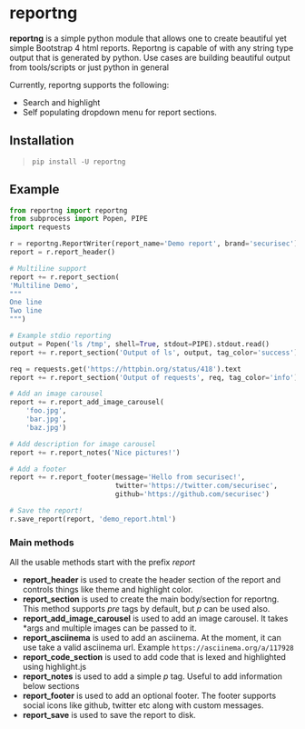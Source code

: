 # reportng
**reportng** is a simple python module that allows one to create beautiful yet simple Bootstrap 4 html reports. Reportng is capable of with any string type output that is generated by python. Use cases are building beautiful output from tools/scripts or just python in general

Currently, reportng supports the following:

- Search and highlight
- Self populating dropdown menu for report sections.

## Installation
> `pip install -U reportng`

## Example
```python
from reportng import reportng
from subprocess import Popen, PIPE
import requests

r = reportng.ReportWriter(report_name='Demo report', brand='securisec')
report = r.report_header()

# Multiline support
report += r.report_section(
'Multiline Demo', 
"""
One line
Two line
""")

# Example stdio reporting
output = Popen('ls /tmp', shell=True, stdout=PIPE).stdout.read()
report += r.report_section('Output of ls', output, tag_color='success')

req = requests.get('https://httpbin.org/status/418').text
report += r.report_section('Output of requests', req, tag_color='info')

# Add an image carousel
report += r.report_add_image_carousel(
    'foo.jpg',
    'bar.jpg',
    'baz.jpg')

# Add description for image carousel
report += r.report_notes('Nice pictures!')

# Add a footer
report += r.report_footer(message='Hello from securisec!', 
                          twitter='https://twitter.com/securisec',
                          github='https://github.com/securisec')

# Save the report! 
r.save_report(report, 'demo_report.html')
```

### Main methods
All the usable methods start with the prefix _report_
- **report_header** is used to create the header section of the report and controls things like theme and highlight color.
- **report_section** is used to create the main body/section for reportng. This method supports _pre_ tags by default, but _p_ can be used also.
- **report_add_image_carousel** is used to add an image carousel. It takes *args and multiple images can be passed to it.
- **report_asciinema** is used to add an asciinema. At the moment, it can use take a valid asciinema url. Example `https://asciinema.org/a/117928`
- **report_code_section** is used to add code that is lexed and highlighted using highlight.js
- **report_notes** is used to add a simple _p_ tag. Useful to add information below sections
- **report_footer** is used to add an optional footer. The footer supports social icons like github, twitter etc along with custom messages.
- **report_save** is used to save the report to disk. 